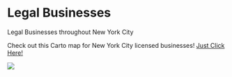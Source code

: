 # Legal Businesses

<html>
    <head>Legal Businesses throughout New York City
    </head>
    <body>
    <p>Check out this Carto map for New York City licensed businesses!
    <a href="https://bm8993.carto.com/builder/72e1d3c4-f8f5-11e6-835c-0e3ebc282e83/embed">
    Just Click Here!</a>
    </p>
    <img src = "http://www.bombs-away.net/wp-content/uploads/2017/01/start-business-nyc.jpg"/> 
    </body>
</html>
